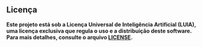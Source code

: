 ## Licença

**Este projeto está sob a Licença Universal de Inteligência Artificial (LUIA), uma licença exclusiva que regula o uso e a distribuição deste software. Para mais detalhes, consulte o arquivo [LICENSE](LICENSE).**
